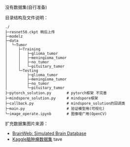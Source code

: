 没有数据集(自行准备)

目录结构及文件说明：

```
./
├─resnet50.ckpt 稍后上传
├─modelz
├─data
│  └─Tumor
│     ├─Training
│     │   ├─glioma_tumor
│     │   ├─meningioma_tumor
│     │   ├─no_tumor
│     │   └─pituitary_tumor
│     └─Testing
│         ├─glioma_tumor
│         ├─meningioma_tumor
│         ├─no_tumor
│         └─pituitary_tumor
├─pytorch_solution.py       # pytorch框架 不完善
├─mindspore_solution.py     # mindspore框架
├─callback.py               # mindspore_solution的回调类
├─main.py                   # 验证模型用(可视化)
└─image_operate.ipynb       # 图像增广用(OpenCV)
```
扩充数据集图片来源：
- [BrainWeb: Simulated Brain Database](https://brainweb.bic.mni.mcgill.ca/)
- [Kaggle脑肿瘤数据集](https://pan.baidu.com/s/12RTIv-RqEZwYCm27Im2Djw%C2%A0) tave